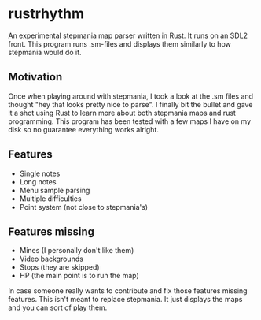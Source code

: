 # rustrhythm
An experimental stepmania map parser written in Rust. It runs on an SDL2 front.
This program runs .sm-files and displays them similarly to how stepmania would do it.

## Motivation
Once when playing around with stepmania, I took a look at the .sm files and thought "hey that looks pretty nice to parse".
I finally bit the bullet and gave it a shot using Rust to learn more about both stepmania maps and rust programming.
This program has been tested with a few maps I have on my disk so no guarantee everything works alright.

## Features
- Single notes
- Long notes
- Menu sample parsing
- Multiple difficulties
- Point system (not close to stepmania's)

## Features missing
- Mines (I personally don't like them)
- Video backgrounds
- Stops (they are skipped)
- HP (the main point is to run the map)

In case someone really wants to contribute and fix those features missing features.
This isn't meant to replace stepmania. It just displays the maps and you can sort of play them.